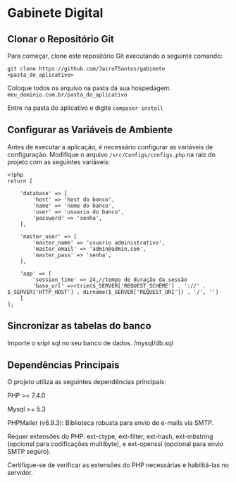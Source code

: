 # Gabinete Digital

## Clonar o Repositório Git

Para começar, clone este repositório Git executando o seguinte comando:

```
git clone https://github.com/JairoTSantos/gabinete <pasta_do_aplicativo>
```
Coloque todos os arquivo na pasta da sua hospedagem. `meu_dominio.com.br/pasta_do_aplicativo`

Entre na pasta do aplicativo e digite `composer install`

## Configurar as Variáveis de Ambiente

Antes de executar a aplicação, é necessário configurar as variáveis de configuração. Modifique o arquivo `/src/Configs/configs.php` na raiz do projeto com as seguintes variáveis:

```
<?php
return [

    'database' => [
        'host' => 'host do banco',
        'name' => 'nome do banco',
        'user' => 'usuario do banco',
        'password' => 'senha',
    ],

    'master_user' => [
        'master_name' => 'usuario administrativo',
        'master_email' => 'admin@admin.com',
        'master_pass' => 'senha',
    ],
    
    'app' => [
        'session_time' => 24,//tempo de duração da sessão
        'base_url' =>rtrim($_SERVER['REQUEST_SCHEME'] . '://' . $_SERVER['HTTP_HOST'] . dirname($_SERVER['REQUEST_URI']) . '/', '')
    ]
];

```
## Sincronizar as tabelas do banco
Importe o sript sql no seu banco de dados. /mysql/db.sql

## Dependências Principais

O projeto utiliza as seguintes dependências principais:

PHP >= 7.4.0

Mysql >= 5.3

PHPMailer (v6.9.3): Biblioteca robusta para envio de e-mails via SMTP.

Requer extensões do PHP: ext-ctype, ext-filter, ext-hash, ext-mbstring (opcional para codificações multibyte), e ext-openssl (opcional para envio SMTP seguro).

Certifique-se de verificar as extensões do PHP necessárias e habilitá-las no servidor.